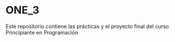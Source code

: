 # ONE_3
 Este repositorio contiene las prácticas y el proyecto final del curso Principiante en Programación
